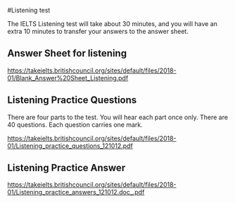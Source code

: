 
#Listening test

The IELTS Listening test will take about 30 minutes, and you will have an extra 10 minutes to transfer your answers to the answer sheet.

## Answer Sheet for listening

https://takeielts.britishcouncil.org/sites/default/files/2018-01/Blank_Answer%20Sheet_Listening.pdf

## Listening Practice Questions

There are four parts to the test.
You will hear each part once only.
There are 40 questions.
Each question carries one mark.

https://takeielts.britishcouncil.org/sites/default/files/2018-01/Listening_practice_questions_121012.pdf

## Listening Practice Answer

https://takeielts.britishcouncil.org/sites/default/files/2018-01/Listening_practice_answers_121012.doc_.pdf
